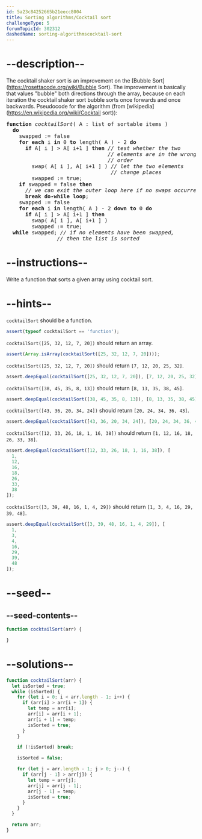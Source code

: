 ```yaml
---
id: 5a23c84252665b21eecc8004
title: Sorting algorithms/Cocktail sort
challengeType: 5
forumTopicId: 302312
dashedName: sorting-algorithmscocktail-sort
---
```


# --description--

The cocktail shaker sort is an improvement on the [Bubble Sort](https://rosettacode.org/wiki/Bubble Sort). The improvement is basically that values "bubble" both directions through the array, because on each iteration the cocktail shaker sort bubble sorts once forwards and once backwards. Pseudocode for the algorithm (from [wikipedia](https://en.wikipedia.org/wiki/Cocktail sort)):

<pre><b>function</b> <i>cocktailSort</i>( A : list of sortable items )
  <b>do</b>
    swapped := false
    <b>for each</b> i <b>in</b> 0 <b>to</b> length( A ) - 2 <b>do</b>
      <b>if</b> A[ i ] > A[ i+1 ] <b>then</b> <i>// test whether the two</i>
                                <i>// elements are in the wrong</i>
                                <i>// order</i>
        swap( A[ i ], A[ i+1 ] ) <i>// let the two elements</i>
                                 <i>// change places</i>
        swapped := true;
    <b>if</b> swapped = false <b>then</b>
      <i>// we can exit the outer loop here if no swaps occurred.</i>
      <b>break do-while loop</b>;
    swapped := false
    <b>for each</b> i <b>in</b> length( A ) - 2 <b>down to</b> 0 <b>do</b>
      <b>if</b> A[ i ] > A[ i+1 ] <b>then</b>
        swap( A[ i ], A[ i+1 ] )
        swapped := true;
  <b>while</b> swapped; <i>// if no elements have been swapped,</i>
                <i>// then the list is sorted</i>
</pre>

# --instructions--

Write a function that sorts a given array using cocktail sort.

# --hints--

`cocktailSort` should be a function.

```js
assert(typeof cocktailSort == 'function');
```

`cocktailSort([25, 32, 12, 7, 20])` should return an array.

```js
assert(Array.isArray(cocktailSort([25, 32, 12, 7, 20])));
```

`cocktailSort([25, 32, 12, 7, 20])` should return `[7, 12, 20, 25, 32]`.

```js
assert.deepEqual(cocktailSort([25, 32, 12, 7, 20]), [7, 12, 20, 25, 32]);
```

`cocktailSort([38, 45, 35, 8, 13])` should return `[8, 13, 35, 38, 45]`.

```js
assert.deepEqual(cocktailSort([38, 45, 35, 8, 13]), [8, 13, 35, 38, 45]);
```

`cocktailSort([43, 36, 20, 34, 24])` should return `[20, 24, 34, 36, 43]`.

```js
assert.deepEqual(cocktailSort([43, 36, 20, 34, 24]), [20, 24, 34, 36, 43]);
```

`cocktailSort([12, 33, 26, 18, 1, 16, 38])` should return `[1, 12, 16, 18, 26, 33, 38]`.

```js
assert.deepEqual(cocktailSort([12, 33, 26, 18, 1, 16, 38]), [
  1,
  12,
  16,
  18,
  26,
  33,
  38
]);
```

`cocktailSort([3, 39, 48, 16, 1, 4, 29])` should return `[1, 3, 4, 16, 29, 39, 48]`.

```js
assert.deepEqual(cocktailSort([3, 39, 48, 16, 1, 4, 29]), [
  1,
  3,
  4,
  16,
  29,
  39,
  48
]);
```

# --seed--

## --seed-contents--

```js
function cocktailSort(arr) {

}
```

# --solutions--

```js
function cocktailSort(arr) {
  let isSorted = true;
  while (isSorted) {
    for (let i = 0; i < arr.length - 1; i++) {
      if (arr[i] > arr[i + 1]) {
        let temp = arr[i];
        arr[i] = arr[i + 1];
        arr[i + 1] = temp;
        isSorted = true;
      }
    }

    if (!isSorted) break;

    isSorted = false;

    for (let j = arr.length - 1; j > 0; j--) {
      if (arr[j - 1] > arr[j]) {
        let temp = arr[j];
        arr[j] = arr[j - 1];
        arr[j - 1] = temp;
        isSorted = true;
      }
    }
  }

  return arr;
}
```
